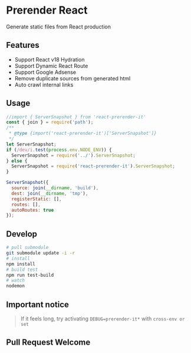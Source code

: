 # Prerender React

Generate static files from React production

## Features
- Support React v18 Hydration
- Support Dynamic React Route
- Support Google Adsense
- Remove duplicate sources from generated html
- Auto crawl internal links

## Usage
```js
//import { ServerSnapshot } from 'react-prerender-it'
const { join } = require('path');
/**
 * @type {import('react-prerender-it')['ServerSnapshot']}
 */
let ServerSnapshot;
if (/dev/i.test(process.env.NODE_ENV)) {
  ServerSnapshot = require('../').ServerSnapshot;
} else {
  ServerSnapshot = require('react-prerender-it').ServerSnapshot;
}

ServerSnapshot({
  source: join(__dirname, 'build'),
  dest: join(__dirname, 'tmp'),
  registerStatic: [],
  routes: [],
  autoRoutes: true
});
```

## Develop
```bash
# pull submodule
git submodule update -i -r
# install
npm install
# build test
npm run test-build
# watch
nodemon
```

## Important notice
> If it feels long, try activating `DEBUG=prerender-it*` with `cross-env or set`

## Pull Request Welcome

